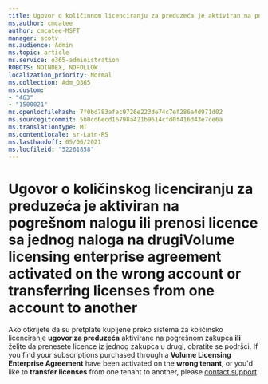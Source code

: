 ```yaml
---
title: Ugovor o količinnom licenciranju za preduzeća je aktiviran na pogrešnom nalogu
ms.author: cmcatee
author: cmcatee-MSFT
manager: scotv
ms.audience: Admin
ms.topic: article
ms.service: o365-administration
ROBOTS: NOINDEX, NOFOLLOW
localization_priority: Normal
ms.collection: Adm_O365
ms.custom:
- "463"
- "1500021"
ms.openlocfilehash: 7f0bd783afac9726e223de74c7ef286a4d971d02
ms.sourcegitcommit: 5b0cd6ecd16798a421b9614cfd0f416d43e7ce6a
ms.translationtype: MT
ms.contentlocale: sr-Latn-RS
ms.lasthandoff: 05/06/2021
ms.locfileid: "52261858"
---
```

# <a name="volume-licensing-enterprise-agreement-activated-on-the-wrong-account-or-transferring-licenses-from-one-account-to-another"></a><span data-ttu-id="4cf0c-102">Ugovor o količinskog licenciranju za preduzeća je aktiviran na pogrešnom nalogu ili prenosi licence sa jednog naloga na drugi</span><span class="sxs-lookup"><span data-stu-id="4cf0c-102">Volume licensing enterprise agreement activated on the wrong account or transferring licenses from one account to another</span></span>

<span data-ttu-id="4cf0c-103">Ako otkrijete da su pretplate kupljene preko sistema za količinsko licenciranje **ugovor za preduzeća** aktivirane na pogrešnom zakupca **ili** želite da prenesete licence iz jednog zakupca u drugi, obratite se  podršci. [](/microsoft-365/admin/contact-support-for-business-products)</span><span class="sxs-lookup"><span data-stu-id="4cf0c-103">If you find your subscriptions purchased through a **Volume Licensing Enterprise Agreement** have been activated on the **wrong tenant**, or you'd like to **transfer licenses** from one tenant to another, please [contact support](/microsoft-365/admin/contact-support-for-business-products).</span></span>